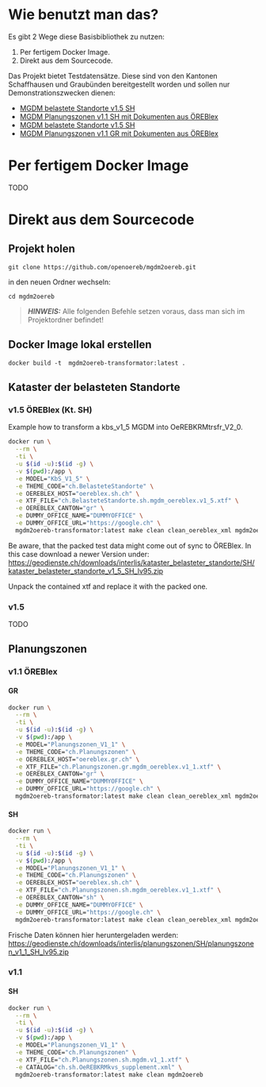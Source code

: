 # Wie benutzt man das?

Es gibt 2 Wege diese Basisbibliothek zu nutzen:

1. Per fertigem Docker Image.
1. Direkt aus dem Sourcecode.

Das Projekt bietet Testdatensätze. Diese sind von den Kantonen Schaffhausen und Graubünden bereitgestellt
worden und sollen nur Demonstrationszwecken dienen:

- [MGDM belastete Standorte v1.5 SH](data/ch.BelasteteStandorte.sh.mgdm_oereblex.v1_5.xtf)
- [MGDM Planungszonen v1.1 SH mit Dokumenten aus ÖREBlex](data/ch.Planungszonen.sh.mgdm_oereblex.v1_1.xtf)
- [MGDM belastete Standorte v1.5 SH](data/ch.Planungszonen.sh.mgdm.v1_1.xtf)
- [MGDM Planungszonen v1.1 GR mit Dokumenten aus ÖREBlex](data/ch.Planungszonen.gr.mgdm_oereblex.v1_1.xtf)

# Per fertigem Docker Image

TODO

# Direkt aus dem Sourcecode

## Projekt holen

```
git clone https://github.com/openoereb/mgdm2oereb.git
```

in den neuen Ordner wechseln:

```
cd mgdm2oereb
```
> **_HINWEIS:_**
Alle folgenden Befehle setzen voraus, dass man sich im Projektordner befindet!

## Docker Image lokal erstellen

```
docker build -t  mgdm2oereb-transformator:latest .
```

## Kataster der belasteten Standorte

### v1.5 ÖREBlex (Kt. SH)

Example how to transform a kbs_v1_5 MGDM into OeREBKRMtrsfr_V2_0.

```bash
docker run \
  --rm \
  -ti \
  -u $(id -u):$(id -g) \
  -v $(pwd):/app \
  -e MODEL="KbS_V1_5" \
  -e THEME_CODE="ch.BelasteteStandorte" \
  -e OEREBLEX_HOST="oereblex.sh.ch" \
  -e XTF_FILE="ch.BelasteteStandorte.sh.mgdm_oereblex.v1_5.xtf" \
  -e OEREBLEX_CANTON="gr" \
  -e DUMMY_OFFICE_NAME="DUMMYOFFICE" \
  -e DUMMY_OFFICE_URL="https://google.ch" \
  mgdm2oereb-transformator:latest make clean clean_oereblex_xml mgdm2oereb-oereblex
```

Be aware, that the packed test data might come out of sync to ÖREBlex. In this case download a newer Version
under: https://geodienste.ch/downloads/interlis/kataster_belasteter_standorte/SH/kataster_belasteter_standorte_v1_5_SH_lv95.zip

Unpack the contained xtf and replace it with the packed one.

### v1.5

TODO

## Planungszonen

### v1.1 ÖREBlex

#### GR

```bash
docker run \
  --rm \
  -ti \
  -u $(id -u):$(id -g) \
  -v $(pwd):/app \
  -e MODEL="Planungszonen_V1_1" \
  -e THEME_CODE="ch.Planungszonen" \
  -e OEREBLEX_HOST="oereblex.gr.ch" \
  -e XTF_FILE="ch.Planungszonen.gr.mgdm_oereblex.v1_1.xtf" \
  -e OEREBLEX_CANTON="gr" \
  -e DUMMY_OFFICE_NAME="DUMMYOFFICE" \
  -e DUMMY_OFFICE_URL="https://google.ch" \
  mgdm2oereb-transformator:latest make clean clean_oereblex_xml mgdm2oereb-oereblex
```

#### SH

```bash
docker run \
  --rm \
  -ti \
  -u $(id -u):$(id -g) \
  -v $(pwd):/app \
  -e MODEL="Planungszonen_V1_1" \
  -e THEME_CODE="ch.Planungszonen" \
  -e OEREBLEX_HOST="oereblex.sh.ch" \
  -e XTF_FILE="ch.Planungszonen.sh.mgdm_oereblex.v1_1.xtf" \
  -e OEREBLEX_CANTON="sh" \
  -e DUMMY_OFFICE_NAME="DUMMYOFFICE" \
  -e DUMMY_OFFICE_URL="https://google.ch" \
  mgdm2oereb-transformator:latest make clean clean_oereblex_xml mgdm2oereb-oereblex
```

Frische Daten können hier heruntergeladen werden:
https://geodienste.ch/downloads/interlis/planungszonen/SH/planungszonen_v1_1_SH_lv95.zip

### v1.1

#### SH

```bash
docker run \
  --rm \
  -ti \
  -u $(id -u):$(id -g) \
  -v $(pwd):/app \
  -e MODEL="Planungszonen_V1_1" \
  -e THEME_CODE="ch.Planungszonen" \
  -e XTF_FILE="ch.Planungszonen.sh.mgdm.v1_1.xtf" \
  -e CATALOG="ch.sh.OeREBKRMkvs_supplement.xml" \
  mgdm2oereb-transformator:latest make clean mgdm2oereb
```
